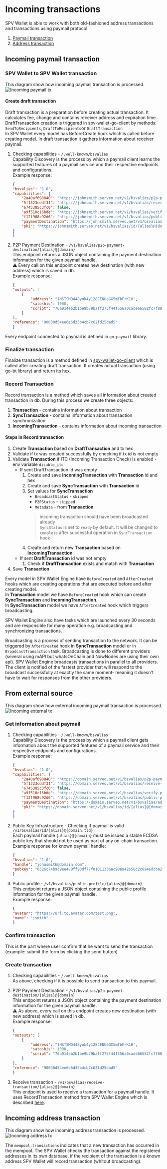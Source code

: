 # Incoming transactions

SPV Wallet is able to work with both old-fashioned address transactions and transactions using paymail protocol.

1. [Paymail transaction](#incoming-paymail-transaction)
2. [Address transaction](#incoming-address-transaction)

## Incoming paymail transaction

### SPV Wallet to SPV Wallet transaction

This diagram show how incoming paymail transaction is processed.
![Incoming paymail tx](incoming_paymail_tx.jpg "incoming_paymail_tx")

#### Create draft transaction

Draft transaction is a preparation before creating actual transaction. It calculates fee, change and contains receiver address and expiration time. DraftTransaction creation is triggered in spv-wallet-go-client by methods: `SendToRecipients`, `DraftToRecipients`or `DraftTransaction` \
In SPV Wallet every model has BeforeCreate hook which is called before creating model. In draft transaction it gathers information about receiver paymail.

1. Checking capabilities - `/.well-known/bsvalias`\
   Capability Discovery is the process by which a paymail client learns the supported features of a paymail service and their respective endpoints and configurations.\
   Example response:

    ```json
   {
    "bsvalias": "1.0",
    "capabilities": {
        "2a40af698840": "https://johnsmith.serveo.net/v1/bsvalias/p2p-payment-destination/{alias}@{domain.tld}",
        "5f1323cddf31": "https://johnsmith.serveo.net/v1/bsvalias/receive-transaction/{alias}@{domain.tld}",
        "6745385c3fc0": false,
        "a9f510c16bde": "https://johnsmith.serveo.net/v1/bsvalias/verify-pubkey/{alias}@{domain.tld}/{pubkey}",
        "f12f968c92d6": "https://johnsmith.serveo.net/v1/bsvalias/public-profile/{alias}@{domain.tld}",
        "paymentDestination": "https://johnsmith.serveo.net/v1/bsvalias/address/{alias}@{domain.tld}",
        "pki": "https://johnsmith.serveo.net/v1/bsvalias/id/{alias}@{domain.tld}"
    }
    }
   ```

2. P2P Payment Destination - `/v1/bsvalias/p2p-payment-destination/{alias}@{domain}`\
   This endpoint returns a JSON object containing the payment destination information for the given paymail handle.\
   ⚠️ Every call on this endpoint creates new destination (with new address) which is saved in db.\
   Example response:

    ```json
   {
    "outputs": [
        {
            "address": "1NSTSMD448yok4y128CENUeGX5mTbFrK1H",
            "satoshis": 1000,
            "script": "76a914eb2b1be9b79baff275f44f556a0cade66582fc7f88ac"
        }
    ],
    "reference": "90030d54ee6e6d35b4cb7c62fd25dad5"
    }
   ```

Every endpoint connected to paymail is defined in `go-paymail` library.

### Finalize transaction

Finalize transaction is a method defined in [spv-wallet-go-client](../../spv-wallet-go-client/README.md) which is called after creating draft transaction. It creates actual transaction (using go-bt library) and return its hex.

### Record Transaction

Record transaction is a method which saves all information about created transaction in db. During this process we create three objects:

1. **Transaction** - contains information about transaction
2. **SyncTransaction** - contains information about transaction synchronization
3. **IncomingTransaction** - contains information about incoming transaction

#### Steps in Record transaction

1. Create **Transaction** based on **DraftTransaction** and tx hex
2. Validate if tx was created successfully by checking if tx id is not empty
3. Validate **Transaction** if ITC (Incoming Transaction Check) is enabled - env variable `disable_itc`
   * If sent DraftTransaction id was empty
     1. Create and save **IncomingTransaction** with **Transaction** id and hex
     2. Create and save **SyncTransaction** with **Transaction** id
     3. Set values for **SyncTransaction**
        * `BroadcastStatus` - `skipped`
        * `P2PStatus` - `skipped`
        * `Metadata` - from **Transaction**
        >  incoming transaction should have been broadcasted already\
        `SyncStatus` is set to `ready` by default. It will be changed to `complete` after successful operation in `SyncTransaction` hook
     4. Create and return new **Transaction** based on **IncomingTransaction**
   * If sent **DraftTransaction** id was not empty
     1. Check if **DraftTransaction** exists and match with **Transaction**
4. Save **Transaction**

Every model in SPV Wallet Engine have `BeforeCreated` and `AfterCreated` hooks which are creating operations that are executed before and after creating model.\
In **Transaction** model we have `BeforeCreated` hook which can create **SyncTransaction** and **IncomingTransaction**.\
In **SyncTransaction** model we have `AfterCreated` hook which triggers broadcasting.

SPV Wallet Engine also have tasks which are launched every 30 seconds and are responsible for many operation e.g. broadcasting and synchronizing transactions.

Broadcasting is a process of sending transaction to the network. It can be triggered by `AfterCreated` hook in **SyncTransaction** model or in `BroadcastTransaction` task.
Broadcasting is done to different providers (several using mAPI but whatsOnChain and NowNodes are using their own api). SPV Wallet Engine broadcasts transactions in parallel to all providers.
The client is notified of the fastest provider that will respond to the broadcast successfully at exactly the same moment- meaning it doesn't have to wait for responses from the other providers.

## From external source

This diagram show how external incoming paymail transaction is processed.
![Incoming external tx](incoming_external_paymail_tx.jpg "incoming_external_tx")

### Get information about paymail

1. Checking capabilities - `/.well-known/bsvalias`\
    Capability Discovery is the process by which a paymail client gets information about the supported features of a paymail service and their respective endpoints and configurations.\
    Example response:

    ```json
   {
    "bsvalias": "1.0",
    "capabilities": {
        "2a40af698840": "https://domain.serveo.net/v1/bsvalias/p2p-payment-destination/{alias}@{domain.tld}",
        "5f1323cddf31": "https://domain.serveo.net/v1/bsvalias/receive-transaction/{alias}@{domain.tld}",
        "6745385c3fc0": false,
        "a9f510c16bde": "https://domain.serveo.net/v1/bsvalias/verify-pubkey/{alias}@{domain.tld}/{pubkey}",
        "f12f968c92d6": "https://domain.serveo.net/v1/bsvalias/public-profile/{alias}@{domain.tld}",
        "paymentDestination": "https://domain.serveo.net/v1/bsvalias/address/{alias}@{domain.tld}",
        "pki": "https://domain.serveo.net/v1/bsvalias/id/{alias}@{domain.tld}"
    }
    }
   ```

2. Public Key Infrastructure - Checking if paymail is valid - `/v1/bsvalias/id/{alias}@{domain.tld}`\
   Each paymail handle `{alias}@{domain}` must be issued a stable ECDSA public key that should not be used as part of any on-chain transaction.
    Example response for known paymail handle:

    ```json
    {
    "bsvalias": "1.0",
    "handle": "johnsmith@domain.com",
    "pubkey": "0326c74b9c9ee488ff93df77f01011336ac98a942650c2c8946dcba2bbfa01eb56"
    }
    ```

3. Public profile - `/v1/bsvalias/public-profile/{alias}@{domain}`\
    This endpoint returns a JSON object containing the public profile information for the given paymail handle.\
    Example response:

    ```json
    {
    "avatar": "https://url.to.avatar.com/test.png",
    "name": "jsmith"
    }
   ```

### Confirm transaction

This is the part where user confirm that he want to send the transaction (example: submit the form by clicking the send button)

### Create transaction

1. Checking capabilities - `/.well-known/bsvalias`\
    As above, checking if it is possible to send transaction to this paymail.
2. P2P Payment Destination - `/v1/bsvalias/p2p-payment-destination/{alias}@{domain}`\
    This endpoint returns a JSON object containing the payment destination information for the given paymail handle.\
    ⚠️ As above, every call on this endpoint creates new destination (with new address) which is saved in db.\
    Example response:

    ```json
   {
    "outputs": [
        {
            "address": "1NSTSMD448yok4y128CENUeGX5mTbFrK1H",
            "satoshis": 1000,
            "script": "76a914eb2b1be9b79baff275f44f556a0cade66582fc7f88ac"
        }
    ],
    "reference": "90030d54ee6e6d35b4cb7c62fd25dad5"
    }
   ```

3. Receive transaction - `/v1/bsvalias/receive-transaction/{alias}@{domain}`\
    This endpoint is used to receive a transaction for a paymail handle. It uses RecordTransaction method from SPV Wallet Engine which is described [here](#record-transaction).

## Incoming address transaction

This diagram show how incoming address transaction is processed.
![Incoming address tx](incoming_address_tx.jpg "incoming_address_tx")

The `mempool:transactions` indicates that a new transaction has occurred in the mempool. The SPV Wallet checks the transaction against the registered addresses in its own database, if the recipient of the transaction is a known address SPV Wallet will record transaction (whitout broadcasting).
